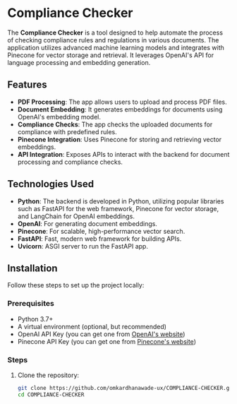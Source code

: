 # Compliance Checker

The **Compliance Checker** is a tool designed to help automate the process of checking compliance rules and regulations in various documents. The application utilizes advanced machine learning models and integrates with Pinecone for vector storage and retrieval. It leverages OpenAI's API for language processing and embedding generation.

## Features

- **PDF Processing**: The app allows users to upload and process PDF files.
- **Document Embedding**: It generates embeddings for documents using OpenAI's embedding model.
- **Compliance Checks**: The app checks the uploaded documents for compliance with predefined rules.
- **Pinecone Integration**: Uses Pinecone for storing and retrieving vector embeddings.
- **API Integration**: Exposes APIs to interact with the backend for document processing and compliance checks.

## Technologies Used

- **Python**: The backend is developed in Python, utilizing popular libraries such as FastAPI for the web framework, Pinecone for vector storage, and LangChain for OpenAI embeddings.
- **OpenAI**: For generating document embeddings.
- **Pinecone**: For scalable, high-performance vector search.
- **FastAPI**: Fast, modern web framework for building APIs.
- **Uvicorn**: ASGI server to run the FastAPI app.

## Installation

Follow these steps to set up the project locally:

### Prerequisites

- Python 3.7+
- A virtual environment (optional, but recommended)
- OpenAI API Key (you can get one from [OpenAI's website](https://beta.openai.com/signup/))
- Pinecone API Key (you can get one from [Pinecone's website](https://www.pinecone.io/))

### Steps

1. Clone the repository:
   ```bash
   git clone https://github.com/omkardhanawade-ux/COMPLIANCE-CHECKER.git
   cd COMPLIANCE-CHECKER
